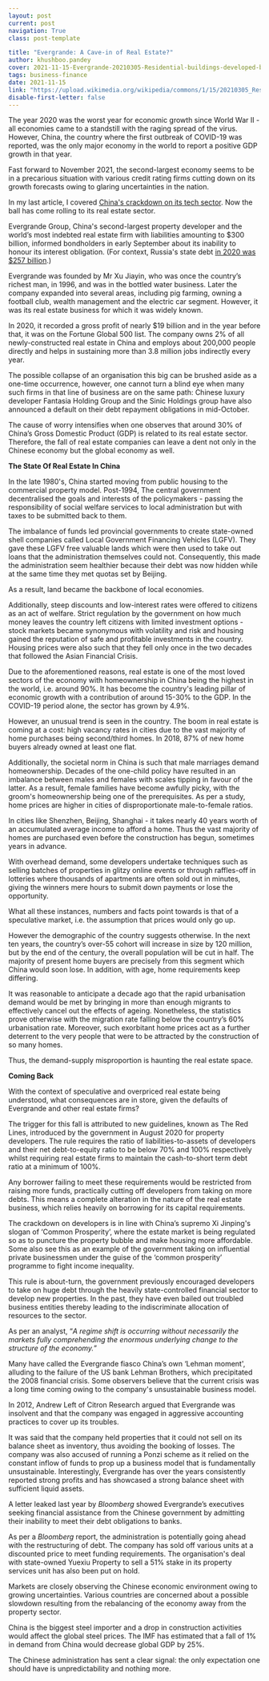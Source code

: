 ```yaml
---
layout: post
current: post
navigation: True
class: post-template

title: "Evergrande: A Cave-in of Real Estate?"
author: khushboo.pandey
cover: 2021-11-15-Evergrande-20210305-Residential-buildings-developed-by-Evergrande-in-Yuanyang.jpg
tags: business-finance
date: 2021-11-15
link: "https://upload.wikimedia.org/wikipedia/commons/1/15/20210305_Residential_buildings_developed_by_Evergrande_in_Yuanyang.jpg"
disable-first-letter: false
---
```

<p>The year 2020 was the worst year for economic growth since World War II - all economies came to a standstill with the raging spread of the virus. However, China, the country where the first outbreak of COVID-19 was reported, was the only major economy in the world to report a positive GDP growth in that year.</p><p>Fast forward to November 2021, the second-largest economy seems to be in a precarious situation with various credit rating firms cutting down on its growth forecasts owing to glaring uncertainties in the nation.&nbsp;&nbsp;</p><p>In my last article, I covered <a href="https://thepangean.com/Power-Play-China-s-Command-Control" rel="noopener noreferrer" target="_blank" >China's crackdown on its tech sector</a>. Now the ball has come rolling to its real estate sector.&nbsp;</p><p>Evergrande Group, China's second-largest property developer and the world’s most indebted real estate firm with liabilities amounting to $300 billion, informed bondholders in early September about its inability to honour its interest obligation. (For context, Russia's state debt <a href="https://www.themoscowtimes.com/2021/02/24/russias-government-debt-rose-40-in-2020-a73044" rel="noopener noreferrer" target="_blank" >in 2020 was $257 billion</a>.)</p><p>Evergrande was founded by Mr Xu Jiayin, who was once the country’s richest man, in 1996, and was in the bottled water business. Later the company expanded into several areas, including pig farming, owning a football club, wealth management and the electric car segment. However, it was its real estate business for which it was widely known.</p><p>In 2020, it recorded a gross profit of nearly $19 billion and in the year before that, it was on the Fortune Global 500 list. The company owns 2% of all newly-constructed real estate in China and employs about 200,000 people directly and helps in sustaining more than 3.8 million jobs indirectly every year.</p><p>The possible collapse of an organisation this big can be brushed aside as a one-time occurrence, however, one cannot turn a blind eye when many such firms in that line of business are on the same path: Chinese luxury developer Fantasia Holding Group and the Sinic Holdings group have also announced a default on their debt repayment obligations in mid-October.</p><p>The cause of worry intensifies when one observes that around 30% of China’s Gross Domestic Product (GDP) is related to its real estate sector. Therefore, the fall of real estate companies can leave a dent not only in the Chinese economy but the global economy as well.&nbsp;</p><p><strong >The State Of Real Estate In China&nbsp;</strong></p><p>In the late 1980's, China started moving from public housing to the commercial property model. Post-1994, The central government decentralised the goals and interests of the policymakers - passing the responsibility of social welfare services to local administration but with taxes to be submitted back to them.&nbsp;</p><p>The imbalance of funds led provincial governments to create state-owned shell companies called Local Government Financing Vehicles (LGFV). They gave these LGFV free valuable lands which were then used to take out loans that the administration themselves could not. Consequently, this made the administration seem healthier because their debt was now hidden while at the same time they met quotas set by Beijing.&nbsp;</p><p>As a result, land became the backbone of local economies.&nbsp;</p><p>Additionally, steep discounts and low-interest rates were offered to citizens as an act of welfare. Strict regulation by the government on how much money leaves the country left citizens with limited investment options - stock markets became synonymous with volatility and risk and housing gained the reputation of safe and profitable investments in the country. Housing prices were also such that they fell only once in the two decades that followed the Asian Financial Crisis.&nbsp;</p><p>Due to the aforementioned reasons, real estate is one of the most loved sectors of the economy with homeownership in China being the highest in the world, i.e. around 90%. It has become the country's leading pillar of economic growth with a contribution of around 15-30% to the GDP. In the COVID-19 period alone, the sector has grown by 4.9%.&nbsp;</p><p>However, an unusual trend is seen in the country. The boom in real estate is coming at a cost: high vacancy rates in cities due to the vast majority of home purchases being second/third homes. In 2018, 87% of new home buyers already owned at least one flat.&nbsp;</p><p>Additionally, the societal norm in China is such that male marriages demand homeownership. Decades of the one-child policy have resulted in an imbalance between males and females with scales tipping in favour of the latter. As a result, female families have become awfully picky, with the groom's homeownership being one of the prerequisites. As per a study, home prices are higher in cities of disproportionate male-to-female ratios.&nbsp;</p><p>In cities like Shenzhen, Beijing, Shanghai - it takes nearly 40 years worth of an accumulated average income to afford a home. Thus the vast majority of homes are purchased even before the construction has begun, sometimes years in advance.&nbsp;</p><p>With overhead demand, some developers undertake techniques such as selling batches of properties in glitzy online events or through raffles-off in lotteries where thousands of apartments are often sold out in minutes, giving the winners mere hours to submit down payments or lose the opportunity.&nbsp;&nbsp;</p><p>What all these instances, numbers and facts point towards is that of a speculative market, i.e. the assumption that prices would only go up.&nbsp;</p><p>However the demographic of the country suggests otherwise. In the next ten years, the country’s over-55 cohort will increase in size by 120 million, but by the end of the century, the overall population will be cut in half. The majority of present home buyers are precisely from this segment which China would soon lose. In addition, with age, home requirements keep differing.&nbsp;&nbsp;</p><p>It was reasonable to anticipate a decade ago that the rapid urbanisation demand would be met by bringing in more than enough migrants to effectively cancel out the effects of ageing. Nonetheless, the statistics prove otherwise with the migration rate falling below the country’s 60% urbanisation rate. Moreover, such exorbitant home prices act as a further deterrent to the very people that were to be attracted by the construction of so many homes.&nbsp;</p><p>Thus, the demand-supply misproportion is haunting the real estate space.&nbsp;</p><p><strong >Coming Back</strong></p><p>With the context of speculative and overpriced real estate being understood, what consequences are in store, given the defaults of Evergrande and other real estate firms?&nbsp;</p><p>The trigger for this fall is attributed to new guidelines, known as The Red Lines, introduced by the government in August 2020 for property developers. The rule requires the ratio of liabilities-to-assets of developers and their net debt-to-equity ratio to be below 70% and 100% respectively whilst requiring real estate firms to maintain the cash-to-short term debt ratio at a minimum of 100%.&nbsp;</p><p>Any borrower failing to meet these requirements would be restricted from raising more funds, practically cutting off developers from taking on more debts. This means a complete alteration in the nature of the real estate business, which relies heavily on borrowing for its capital requirements.&nbsp;</p><p>The crackdown on developers is in line with China’s supremo Xi Jinping's slogan of ‘Common Prosperity’, where the estate market is being regulated so as to puncture the property bubble and make housing more affordable. Some also see this as an example of the government taking on influential private businessmen under the guise of the ‘common prosperity’ programme to fight income inequality.</p><p>This rule is about-turn, the government previously encouraged developers to take on huge debt through the heavily state-controlled financial sector to develop new properties. In the past, they have even bailed out troubled business entities thereby leading to the indiscriminate allocation of resources to the sector.&nbsp;</p><p>As per an analyst, “<em >A regime shift is occurring without necessarily the markets fully comprehending the enormous underlying change to the structure of the economy.</em>”</p><p>Many have called the Evergrande fiasco China’s own ‘Lehman moment', alluding to the failure of the US bank Lehman Brothers, which precipitated the 2008 financial crisis. Some observers believe that the current crisis was a long time coming owing to the company's unsustainable business model.&nbsp;</p><p>In 2012, Andrew Left of Citron Research argued that Evergrande was insolvent and that the company was engaged in aggressive accounting practices to cover up its troubles.&nbsp;</p><p>It was said that the company held properties that it could not sell on its balance sheet as inventory, thus avoiding the booking of losses. The company was also accused of running a Ponzi scheme as it relied on the constant inflow of funds to prop up a business model that is fundamentally unsustainable. Interestingly, Evergrande has over the years consistently reported strong profits and has showcased a strong balance sheet with sufficient liquid assets.&nbsp;</p><p>A letter leaked last year by <em >Bloomberg</em> showed Evergrande’s executives seeking financial assistance from the Chinese government by admitting their inability to meet their debt obligations to banks.&nbsp;</p><p>As per a <em >Bloomberg</em> report, the administration is potentially going ahead with the restructuring of debt. The company has sold off various units at a discounted price to meet funding requirements. The organisation's deal with state-owned Yuexiu Property to sell a 51% stake in its property services unit has also been put on hold.</p><p>Markets are closely observing the Chinese economic environment owing to growing uncertainties. Various countries are concerned about a possible slowdown resulting from the rebalancing of the economy away from the property sector.&nbsp;</p><p>China is the biggest steel importer and a drop in construction activities would affect the global steel prices. The IMF has estimated that a fall of 1% in demand from China would decrease global GDP by 25%.</p><p>The Chinese administration has sent a clear signal: the only expectation one should have is unpredictability and nothing more.</p>